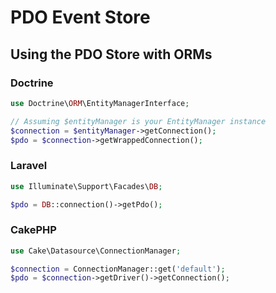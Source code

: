 # PDO Event Store

## Using the PDO Store with ORMs

### Doctrine

```php
use Doctrine\ORM\EntityManagerInterface;

// Assuming $entityManager is your EntityManager instance
$connection = $entityManager->getConnection();
$pdo = $connection->getWrappedConnection();
```

### Laravel

```php
use Illuminate\Support\Facades\DB;

$pdo = DB::connection()->getPdo();
```

### CakePHP

```php
use Cake\Datasource\ConnectionManager;

$connection = ConnectionManager::get('default');
$pdo = $connection->getDriver()->getConnection();
```
